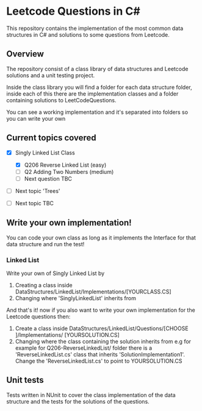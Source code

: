 # Leetcode Questions in C#

This repository contains the implementation of the most common data structures in C# and solutions to some questions from Leetcode.

## Overview

The repository consist of a class library of data structures and Leetcode solutions and a unit testing project.

Inside the class library you will find a folder for each data structure folder, inside each of this there are the implementation classes and a folder containing solutions to LeetCodeQuestions.

You can see a working implementation and it's separated into folders so you can write your own 

## Current topics covered

- [x] Singly Linked List Class
  - [x] Q206 Reverse Linked List (easy)
  - [ ] Q2 Adding Two Numbers (medium)
  - [ ] Next question TBC
- [ ] Next topic 'Trees'
- [ ] Next topic TBC



## Write your own implementation!

You can code your own class as long as it implements the Interface for that data structure and run the test!

### Linked List

Write your own of Singly Linked List by 

1. Creating a class inside DataStructures/LinkedList/Implementations/[YOURCLASS.CS]
2. Changing where 'SinglyLinkedList' inherits from

And that's it! now if you also want to write your own implementation for the Leetcode questions then:

1. Create a class inside DataStructures/LinkedList/Questions/[CHOOSE ]/Implementations/ [YOURSOLUTION.CS]
2. Changing where the class containing the solution inherits from e.g for example for Q206-ReverseLinkedList/ folder there is a 'ReverseLinkedList.cs' class that inherits 'SolutionImplementation1'. Change the 'ReverseLinkedList.cs' to point to YOURSOLUTION.CS

## Unit tests

Tests written in NUnit to cover the class implementation of the data structure and the tests for the solutions of the questions.
